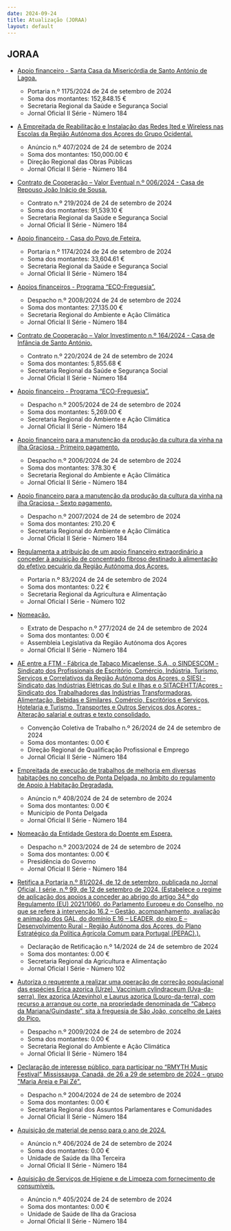 ```yaml
---
date: 2024-09-24
title: Atualização (JORAA)
layout: default
---
```

## JORAA

* [Apoio financeiro - Santa Casa da Misericórdia de Santo António de Lagoa.](https://jo.azores.gov.pt/#/ato/cb0d2db6-0be7-44bf-b1f3-05334f4b606d)
  * Portaria n.º 1175/2024 de 24 de setembro de 2024
  * Soma dos montantes: 152,848.15 €
  * Secretaria Regional da Saúde e Segurança Social
  * Jornal Oficial II Série - Número 184

* [A Empreitada de Reabilitação e Instalação das Redes Ited e Wireless nas Escolas da Região Autónoma dos Açores do Grupo Ocidental.](https://jo.azores.gov.pt/#/ato/f96e936e-015b-42c9-9153-cec6b53fe826)
  * Anúncio n.º 407/2024 de 24 de setembro de 2024
  * Soma dos montantes: 150,000.00 €
  * Direção Regional das Obras Públicas
  * Jornal Oficial II Série - Número 184

* [Contrato de Cooperação – Valor Eventual n.º 006/2024 - Casa de Repouso João Inácio de Sousa.](https://jo.azores.gov.pt/#/ato/a5c3fd03-9068-4766-ba52-cdc018a29f47)
  * Contrato n.º 219/2024 de 24 de setembro de 2024
  * Soma dos montantes: 91,539.10 €
  * Secretaria Regional da Saúde e Segurança Social
  * Jornal Oficial II Série - Número 184

* [Apoio financeiro - Casa do Povo de Feteira.](https://jo.azores.gov.pt/#/ato/1c661e46-d9d1-4bfe-b605-60edcf7255dc)
  * Portaria n.º 1174/2024 de 24 de setembro de 2024
  * Soma dos montantes: 33,604.61 €
  * Secretaria Regional da Saúde e Segurança Social
  * Jornal Oficial II Série - Número 184

* [Apoios financeiros - Programa “ECO-Freguesia”.](https://jo.azores.gov.pt/#/ato/1a237666-c9a1-4194-bd8b-b6843d4fdc72)
  * Despacho n.º 2008/2024 de 24 de setembro de 2024
  * Soma dos montantes: 27,135.00 €
  * Secretaria Regional do Ambiente e Ação Climática
  * Jornal Oficial II Série - Número 184

* [Contrato de Cooperação – Valor Investimento n.º 164/2024 - Casa de Infância de Santo António.](https://jo.azores.gov.pt/#/ato/9be29caf-3e35-435e-84fc-ec4af8c67163)
  * Contrato n.º 220/2024 de 24 de setembro de 2024
  * Soma dos montantes: 5,855.68 €
  * Secretaria Regional da Saúde e Segurança Social
  * Jornal Oficial II Série - Número 184

* [Apoio financeiro - Programa “ECO-Freguesia”.](https://jo.azores.gov.pt/#/ato/9debf80b-d612-455b-834b-a97860bf1917)
  * Despacho n.º 2005/2024 de 24 de setembro de 2024
  * Soma dos montantes: 5,269.00 €
  * Secretaria Regional do Ambiente e Ação Climática
  * Jornal Oficial II Série - Número 184

* [Apoio financeiro para a manutenção da produção da cultura da vinha na ilha Graciosa - Primeiro pagamento.](https://jo.azores.gov.pt/#/ato/82b2e32a-83db-4f40-b347-7752a6e8f314)
  * Despacho n.º 2006/2024 de 24 de setembro de 2024
  * Soma dos montantes: 378.30 €
  * Secretaria Regional do Ambiente e Ação Climática
  * Jornal Oficial II Série - Número 184

* [Apoio financeiro para a manutenção da produção da cultura da vinha na ilha Graciosa - Sexto pagamento.](https://jo.azores.gov.pt/#/ato/f27538db-e831-4fd0-93b4-1285fe7b1b4e)
  * Despacho n.º 2007/2024 de 24 de setembro de 2024
  * Soma dos montantes: 210.20 €
  * Secretaria Regional do Ambiente e Ação Climática
  * Jornal Oficial II Série - Número 184

* [Regulamenta a atribuição de um apoio financeiro extraordinário a conceder à aquisição de concentrado fibroso destinado à alimentação do efetivo pecuário da Região Autónoma dos Açores.](https://jo.azores.gov.pt/#/ato/126dd1b6-e998-424b-8400-ab8cf9fd2a24)
  * Portaria n.º 83/2024 de 24 de setembro de 2024
  * Soma dos montantes: 0.22 €
  * Secretaria Regional da Agricultura e Alimentação
  * Jornal Oficial I Série - Número 102

* [Nomeação.](https://jo.azores.gov.pt/#/ato/5613a345-892a-44fb-89a5-28f93d0e2ab8)
  * Extrato de Despacho n.º 277/2024 de 24 de setembro de 2024
  * Soma dos montantes: 0.00 €
  * Assembleia Legislativa da Região Autónoma dos Açores
  * Jornal Oficial II Série - Número 184

* [AE entre a FTM - Fábrica de Tabaco Micaelense, S.A., o SINDESCOM - Sindicato dos Profissionais de Escritório, Comércio, Indústria, Turismo, Serviços e Correlativos da Região Autónoma dos Açores, o SIESI - Sindicato das Indústrias Elétricas do Sul e Ilhas e o SITACEHTT/Açores - Sindicato dos Trabalhadores das Indústrias Transformadoras, Alimentação, Bebidas e Similares, Comércio, Escritórios e Serviços, Hotelaria e Turismo, Transportes e Outros Serviços dos Açores - Alteração salarial e outras e texto consolidado.](https://jo.azores.gov.pt/#/ato/89be21df-132a-4ca1-8891-8e1c3d0d1488)
  * Convenção Coletiva de Trabalho n.º 26/2024 de 24 de setembro de 2024
  * Soma dos montantes: 0.00 €
  * Direção Regional de Qualificação Profissional e Emprego
  * Jornal Oficial II Série - Número 184

* [Empreitada de execução de trabalhos de melhoria em diversas habitações no concelho de Ponta Delgada, no âmbito do regulamento de Apoio à Habitação Degradada.](https://jo.azores.gov.pt/#/ato/1b889195-9c0c-40aa-b3a1-81a04226c6a1)
  * Anúncio n.º 408/2024 de 24 de setembro de 2024
  * Soma dos montantes: 0.00 €
  * Município de Ponta Delgada
  * Jornal Oficial II Série - Número 184

* [Nomeação da Entidade Gestora do Doente em Espera.](https://jo.azores.gov.pt/#/ato/a8d3d59a-ea5c-4d1c-92fa-9534ac28aa81)
  * Despacho n.º 2003/2024 de 24 de setembro de 2024
  * Soma dos montantes: 0.00 €
  * Presidência do Governo
  * Jornal Oficial II Série - Número 184

* [Retifica a Portaria n.º 81/2024, de 12 de setembro, publicada no Jornal Oficial, I série, n.º 99, de 12 de setembro de 2024. (Estabelece o regime de aplicação dos apoios a conceder ao abrigo do artigo 34.º do Regulamento (EU) 2021/1060, do Parlamento Europeu e do Conselho, no que se refere à intervenção 16.2 – Gestão, acompanhamento, avaliação e animação dos GAL, do domínio E.16 – LEADER, do eixo E – Desenvolvimento Rural - Região Autónoma dos Açores, do Plano Estratégico da Política Agrícola Comum para Portugal (PEPAC).).](https://jo.azores.gov.pt/#/ato/5bda90a9-5786-43e2-886e-70281e413a7e)
  * Declaração de Retificação n.º 14/2024 de 24 de setembro de 2024
  * Soma dos montantes: 0.00 €
  * Secretaria Regional da Agricultura e Alimentação
  * Jornal Oficial I Série - Número 102

* [Autoriza o requerente a realizar uma operação de correção populacional das espécies Erica azorica (Urze), Vaccinium cylindraceum (Uva-da-serra), Ilex azorica (Azevinho) e Laurus azorica (Louro-da-terra), com recurso a arranque ou corte, na propriedade denominada de “Cabeço da Mariana/Guindaste”, sita à freguesia de São João, concelho de Lajes do Pico.](https://jo.azores.gov.pt/#/ato/126ad51f-277e-46fd-a8c7-bf079d08a9bc)
  * Despacho n.º 2009/2024 de 24 de setembro de 2024
  * Soma dos montantes: 0.00 €
  * Secretaria Regional do Ambiente e Ação Climática
  * Jornal Oficial II Série - Número 184

* [Declaração de interesse público, para participar no “RMYTH Music Festival” Mississauga, Canadá, de 26 a 29 de setembro de 2024 - grupo "Maria Areia e Pai Zé".](https://jo.azores.gov.pt/#/ato/7c49f5b4-1625-4184-9dda-20b36d5d4857)
  * Despacho n.º 2004/2024 de 24 de setembro de 2024
  * Soma dos montantes: 0.00 €
  * Secretaria Regional dos Assuntos Parlamentares e Comunidades
  * Jornal Oficial II Série - Número 184

* [Aquisição de material de penso para o ano de 2024.](https://jo.azores.gov.pt/#/ato/1b96be04-20a8-45a2-88f7-5443c70661e9)
  * Anúncio n.º 406/2024 de 24 de setembro de 2024
  * Soma dos montantes: 0.00 €
  * Unidade de Saúde da Ilha Terceira
  * Jornal Oficial II Série - Número 184

* [Aquisição de Serviços de Higiene e de Limpeza com fornecimento de consumíveis.](https://jo.azores.gov.pt/#/ato/8116992b-5cf6-44b0-b334-d45473da129f)
  * Anúncio n.º 405/2024 de 24 de setembro de 2024
  * Soma dos montantes: 0.00 €
  * Unidade de Saúde de Ilha da Graciosa
  * Jornal Oficial II Série - Número 184
